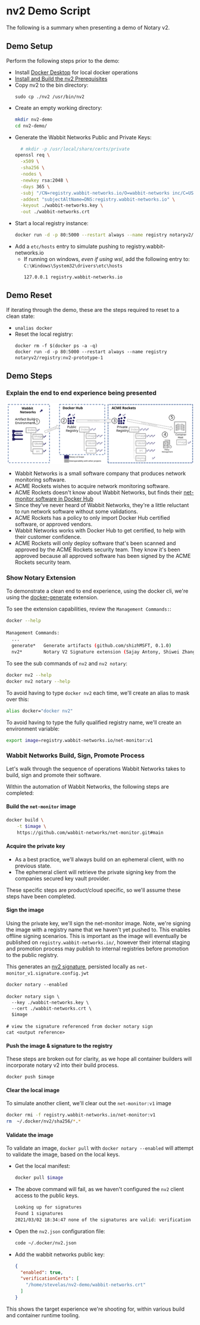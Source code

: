 # nv2 Demo Script

The following is a summary when presenting a demo of Notary v2.

## Demo Setup

Perform the following steps prior to the demo:

- Install [Docker Desktop](https://www.docker.com/products/docker-desktop) for local docker operations
- [Install and Build the nv2 Prerequisites](./README.md#prerequisites)
- Copy nv2 to the bin directory:
  ```
  sudo cp ./nv2 /usr/bin/nv2
  ```
- Create an empty working directory:
  ```bash
  mkdir nv2-demo
  cd nv2-demo/
  ```
- Generate the Wabbit Networks Public and Private Keys:
  ```bash
    # mkdir -p /usr/local/share/certs/private
  openssl req \
    -x509 \
    -sha256 \
    -nodes \
    -newkey rsa:2048 \
    -days 365 \
    -subj "/CN=registry.wabbit-networks.io/O=wabbit-networks inc/C=US/ST=Washington/L=Seattle" \
    -addext "subjectAltName=DNS:registry.wabbit-networks.io" \
    -keyout ./wabbit-networks.key \
    -out ./wabbit-networks.crt
  ```
- Start a local registry instance:
  ```bash
  docker run -d -p 80:5000 --restart always --name registry notaryv2/registry:nv2-prototype-1
  ```
- Add a `etc/hosts` entry to simulate pushing to registry.wabbit-networks.io
  - If running on windows, _even if using wsl_, add the following entry to: `C:\Windows\System32\drivers\etc\hosts`
    ```hosts
    127.0.0.1 registry.wabbit-networks.io
    ```

## Demo Reset

If iterating through the demo, these are the steps required to reset to a clean state:

- `unalias docker`
- Reset the local registry:
  ```
  docker rm -f $(docker ps -a -q)
  docker run -d -p 80:5000 --restart always --name registry notaryv2/registry:nv2-prototype-1
  ```

## Demo Steps

### Explain the end to end experience being presented

![](../../media/notary-e2e-scenarios.svg)

- Wabbit Networks is a small software company that produces network monitoring software.
- ACME Rockets wishes to acquire network monitoring software.
- ACME Rockets doesn't know about Wabbit Networks, but finds their [net-monitor software in Docker Hub](https://hub.docker.com/r/wabbitnetworks/net-monitor)
- Since they've never heard of Wabbit Networks, they're a little reluctant to run network software without some validations.
- ACME Rockets has a policy to only import Docker Hub certified software, or approved vendors.
- Wabbit Networks works with Docker Hub to get certified, to help with their customer confidence.
- ACME Rockets will only deploy software that's been scanned and approved by the ACME Rockets security team. They know it's been approved because all approved software has been signed by the ACME Rockets security team.

### Show Notary Extension

To demonstrate a clean end to end experience, using the docker cli, we're using the [docker-generate][docker-generate] extension.

To see the extension capabilities, review the `Management Commands:`:

```bash
docker --help

Management Commands:
  ...
  generate*   Generate artifacts (github.com/shizhMSFT, 0.1.0)
  nv2*        Notary V2 Signature extension (Sajay Antony, Shiwei Zhang, 0.1.0)

```

To see the sub commands of `nv2` and `nv2 notary`:

```bash
docker nv2 --help
docker nv2 notary --help
```

To avoid having to type `docker nv2` each time, we'll create an alias to mask over this:

```bash
alias docker="docker nv2"
```

To avoid having to type the fully qualified registry name, we'll create an environment variable:

```bash
export image=registry.wabbit-networks.io/net-monitor:v1
```

### Wabbit Networks Build, Sign, Promote Process

Let's walk through the sequence of operations Wabbit Networks takes to build, sign and promote their software.

Within the automation of Wabbit Networks, the following steps are completed:

#### Build the `net-monitor` image

  ```bash
  docker build \
      -t $image \
      https://github.com/wabbit-networks/net-monitor.git#main
  ```

#### Acquire the private key

- As a best practice, we'll always build on an ephemeral client, with no previous state.
- The ephemeral client will retrieve the private signing key from the companies secured key vault provider.

These specific steps are product/cloud specific, so we'll assume these steps have been completed.

#### Sign the image

Using the private key, we'll sign the net-monitor image. Note, we're signing the image with a registry name that we haven't yet pushed to. This enables offline signing scenarios. This is important as the image will eventually be published on `registry.wabbit-networks.io/`, however their internal staging and promotion process may publish to internal registries before promotion to the public registry.

This generates an [nv2 signature][nv2-signature], persisted locally as `net-monitor_v1.signature.config.jwt`

```shell
docker notary --enabled

docker notary sign \
  --key ./wabbit-networks.key \
  --cert ./wabbit-networks.crt \
  $image

# view the signature referenced from docker notary sign
cat <output reference>
```

#### Push the image & signature to the registry

These steps are broken out for clarity, as we hope all container builders will incorporate notary v2 into their build process.

```shell
docker push $image
```

#### Clear the local image

To simulate another client, we'll clear out the `net-monitor:v1` image

```bash
docker rmi -f registry.wabbit-networks.io/net-monitor:v1
rm  ~/.docker/nv2/sha256/*.*
```

#### Validate the image

To validate an image, `docker pull` with `docker notary --enabled` will attempt to validate the image, based on the local keys.

- Get the local manifest:
  ```bash
  docker pull $image
  ```

- The above command will fail, as we haven't configured the `nv2` client access to the public keys.
  ```bash
  Looking up for signatures
  Found 1 signatures
  2021/03/02 18:34:47 none of the signatures are valid: verification failure: x509: certificate signed by unknown authority
  ```

- Open the `nv2.json` configuration file:
  ```bash
  code ~/.docker/nv2.json
  ```

- Add the wabbit networks public key:
  ```json
  {
    "enabled": true,
    "verificationCerts": [
      "/home/stevelas/nv2-demo/wabbit-networks.crt"
    ]
  }
  ```

This shows the target experience we're shooting for, within various build and container runtime tooling.

[nv2-signature]:    ../signature/README.md
[docker-generate]:  https://github.com/shizhMSFT/docker-generate